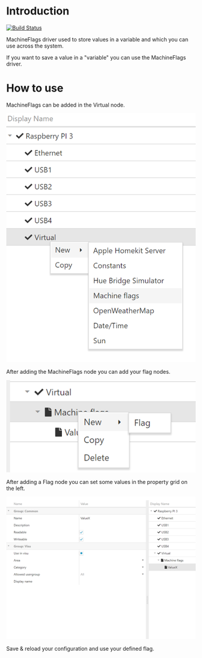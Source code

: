 # Introduction 

[![Build Status](https://automatica-core.visualstudio.com/automatica/_apis/build/status/Plugins/Drivers/P3.Driver.MachineFlags?branchName=develop)](https://automatica-core.visualstudio.com/automatica/_build/latest?definitionId=27&branchName=develop)

MachineFlags driver used to store values in a variable and which you can use across the system.

If you want to save a value in a "variable" you can use the MachineFlags driver.


 # How to use
 MachineFlags can be added in the Virtual node.

 ![Flags1](https://github.com/automatica-core/automatica.driver.machineflags/blob/master/images/Screenshot_1.png?raw=true)

 After adding the MachineFlags node you can add your flag nodes.

 ![Flags2](https://github.com/automatica-core/automatica.driver.machineflags/blob/master/images/Screenshot_2.png?raw=true)

 After adding a Flag node you can set some values in the property grid on the left.

 ![Flags3](https://github.com/automatica-core/automatica.driver.machineflags/blob/master/images/Screenshot_3.png?raw=true)

Save & reload your configuration and use your defined flag. 